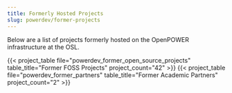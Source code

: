 ```yaml
---
title: Formerly Hosted Projects
slug: powerdev/former-projects
---
```


Below are a list of projects formerly hosted on the OpenPOWER infrastructure at the OSL.

{{< project_table file="powerdev_former_open_source_projects" table_title="Former FOSS Projects" project_count="42" >}}
{{< project_table file="powerdev_former_partners" table_title="Former Academic Partners" project_count="2" >}}